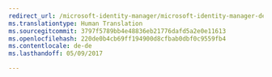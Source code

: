 ```yaml
---
redirect_url: /microsoft-identity-manager/microsoft-identity-manager-deploy
ms.translationtype: Human Translation
ms.sourcegitcommit: 3797f5789bb4e48836eb21776dafd5a2e0e11613
ms.openlocfilehash: 220de0b4cb69ff194900d8cfbab0dbf0c9559fb4
ms.contentlocale: de-de
ms.lasthandoff: 05/09/2017

---
```


